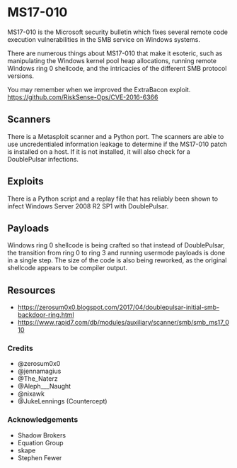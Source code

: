 # MS17-010
MS17-010 is the Microsoft security bulletin which fixes several remote code execution vulnerabilities in the SMB service on Windows systems.

There are numerous things about MS17-010 that make it esoteric, such as manipulating the Windows kernel pool heap allocations, running remote Windows ring 0 shellcode, and the intricacies of the different SMB protocol versions.

You may remember when we improved the ExtraBacon exploit. https://github.com/RiskSense-Ops/CVE-2016-6366

## Scanners
There is a Metasploit scanner and a Python port. The scanners are able to use uncredentialed information leakage to determine if the MS17-010 patch is installed on a host. If it is not installed, it will also check for a DoublePulsar infections.

## Exploits
There is a Python script and a replay file that has reliably been shown to infect Windows Server 2008 R2 SP1 with DoublePulsar.

## Payloads
Windows ring 0 shellcode is being crafted so that instead of DoublePulsar, the transition from ring 0 to ring 3 and running usermode payloads is done in a single step. The size of the code is also being reworked, as the original shellcode appears to be compiler output.

## Resources 
- https://zerosum0x0.blogspot.com/2017/04/doublepulsar-initial-smb-backdoor-ring.html
- https://www.rapid7.com/db/modules/auxiliary/scanner/smb/smb_ms17_010

### Credits
- @zerosum0x0
- @jennamagius
- @The_Naterz
- @Aleph___Naught
- @nixawk
- @JukeLennings (Countercept)

### Acknowledgements
- Shadow Brokers
- Equation Group
- skape
- Stephen Fewer
